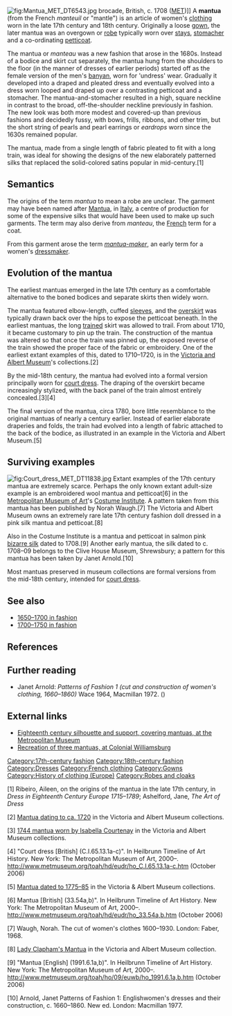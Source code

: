 ![](Mantua_MET_DT6543.jpg "fig:Mantua_MET_DT6543.jpg") brocade, British,
c. 1708 ([MET](Metropolitan_Museum_of_Art "wikilink"))\]\] A **mantua**
(from the French *manteuil* or "mantle") is an article of women's
[clothing](clothing "wikilink") worn in the late 17th century and 18th
century. Originally a loose [gown](gown "wikilink"), the later mantua
was an overgown or [robe](robe "wikilink") typically worn over
[stays](History_of_corsets#16th_to_late_18th_centuries "wikilink"),
[stomacher](stomacher "wikilink") and a co-ordinating
[petticoat](petticoat "wikilink").

The mantua or *manteau* was a new fashion that arose in the 1680s.
Instead of a bodice and skirt cut separately, the mantua hung from the
shoulders to the floor (in the manner of dresses of earlier periods)
started off as the female version of the men's
[banyan](Banyan_(clothing) "wikilink"), worn for 'undress' wear.
Gradually it developed into a draped and pleated dress and eventually
evolved into a dress worn looped and draped up over a contrasting
petticoat and a stomacher. The mantua-and-stomacher resulted in a high,
square neckline in contrast to the broad, off-the-shoulder neckline
previously in fashion. The new look was both more modest and covered-up
than previous fashions and decidedly fussy, with bows, frills, ribbons,
and other trim, but the short string of pearls and pearl earrings or
*eardrops* worn since the 1630s remained popular.

The mantua, made from a single length of fabric pleated to fit with a
long train, was ideal for showing the designs of the new elaborately
patterned silks that replaced the solid-colored satins popular in
mid-century.[1]

## Semantics

The origins of the term *mantua* to mean a robe are unclear. The garment
may have been named after [Mantua](Mantua "wikilink"), in
[Italy](Italy "wikilink"), a centre of production for some of the
expensive silks that would have been used to make up such garments. The
term may also derive from *manteau*, the
[French](French_language "wikilink") term for a coat.

From this garment arose the term
*[mantua-maker](mantua-maker "wikilink")*, an early term for a women's
[dressmaker](dressmaker "wikilink").

## Evolution of the mantua

The earliest mantuas emerged in the late 17th century as a comfortable
alternative to the boned bodices and separate skirts then widely worn.

The mantua featured elbow-length, cuffed [sleeves](sleeve "wikilink"),
and the [overskirt](overskirt "wikilink") was typically drawn back over
the hips to expose the petticoat beneath. In the earliest mantuas, the
long [trained](train_(clothing) "wikilink") skirt was allowed to trail.
From about 1710, it became customary to pin up the train. The
construction of the mantua was altered so that once the train was pinned
up, the exposed reverse of the train showed the proper face of the
fabric or embroidery. One of the earliest extant examples of this, dated
to 1710–1720, is in the [Victoria and Albert
Museum](Victoria_and_Albert_Museum "wikilink")'s collections.[2]

By the mid-18th century, the mantua had evolved into a formal version
principally worn for [court dress](court_dress "wikilink"). The draping
of the overskirt became increasingly stylized, with the back panel of
the train almost entirely concealed.[3][4]

The final version of the mantua, circa 1780, bore little resemblance to
the original mantuas of nearly a century earlier. Instead of earlier
elaborate draperies and folds, the train had evolved into a length of
fabric attached to the back of the bodice, as illustrated in an example
in the Victoria and Albert Museum.[5]

## Surviving examples

![](Court_dress_MET_DT11838.jpg "fig:Court_dress_MET_DT11838.jpg")
Extant examples of the 17th century mantua are extremely scarce. Perhaps
the only known extant adult-size example is an embroidered wool mantua
and petticoat[6] in the [Metropolitan Museum of
Art](Metropolitan_Museum_of_Art "wikilink")'s [Costume
Institute](Met_Costume_Institute "wikilink"). A pattern taken from this
mantua has been published by Norah Waugh.[7] The Victoria and Albert
Museum owns an extremely rare late 17th century fashion doll dressed in
a pink silk mantua and petticoat.[8]

Also in the Costume Institute is a mantua and petticoat in salmon pink
[bizarre silk](bizarre_silk "wikilink") dated to 1708.[9] Another early
mantua, the silk dated to c. 1708–09 belongs to the Clive House Museum,
Shrewsbury; a pattern for this mantua has been taken by Janet
Arnold.[10]

Most mantuas preserved in museum collections are formal versions from
the mid-18th century, intended for [court
dress](court_dress "wikilink").

## See also

-   [1650–1700 in fashion](1650–1700_in_fashion "wikilink")
-   [1700–1750 in fashion](1700–1750_in_fashion "wikilink")

## References

<references />

## Further reading

-   Janet Arnold: *Patterns of Fashion 1 (cut and construction of
    women's clothing, 1660–1860)* Wace 1964, Macmillan 1972. ()

## External links

-   [Eighteenth century silhouette and support, covering mantuas, at the
    Metropolitan
    Museum](http://www.metmuseum.org/toah/hd/18sil/hd_18sil.htm)
-   [Recreation of three mantuas, at Colonial
    Williamsburg](http://members.aol.com/williamsburgrose/1_Parlor.html)

[Category:17th-century
fashion](Category:17th-century_fashion "wikilink")
[Category:18th-century
fashion](Category:18th-century_fashion "wikilink")
[Category:Dresses](Category:Dresses "wikilink") [Category:French
clothing](Category:French_clothing "wikilink")
[Category:Gowns](Category:Gowns "wikilink") [Category:History of
clothing (Europe)](Category:History_of_clothing_(Europe) "wikilink")
[Category:Robes and cloaks](Category:Robes_and_cloaks "wikilink")

[1] Ribeiro, Aileen, on the origins of the mantua in the late 17th
century, in *Dress in Eighteenth Century Europe 1715–1789*; Ashelford,
Jane, *The Art of Dress*

[2] [Mantua dating to ca.
1720](https://collections.vam.ac.uk/objectid/O13810) in the Victoria and
Albert Museum collections.

[3] [1744 mantua worn by Isabella
Courtenay](https://collections.vam.ac.uk/objectid/O78803) in the
Victoria and Albert Museum collections.

[4] "Court dress \[British\] (C.I.65.13.1a-c)". In Heilbrunn Timeline of
Art History. New York: The Metropolitan Museum of Art, 2000–.
<http://www.metmuseum.org/toah/hd/eudr/ho_C.I.65.13.1a-c.htm> (October
2006)

[5] [Mantua dated to
1775–85](https://collections.vam.ac.uk/item/O127173/mantua/) in the
Victoria & Albert Museum collections.

[6] Mantua \[British\] (33.54a,b)". In Heilbrunn Timeline of Art
History. New York: The Metropolitan Museum of Art, 2000–.
<http://www.metmuseum.org/toah/hd/eudr/ho_33.54a,b.htm> (October 2006)

[7] Waugh, Norah. The cut of women's clothes 1600–1930. London: Faber,
1968.

[8] [Lady Clapham's
Mantua](https://collections.vam.ac.uk/item/O82504/dolls-mantua-lady-claphams-mantua/)
in the Victoria and Albert Museum collection.

[9] "Mantua \[English\] (1991.6.1a,b)". In Heilbrunn Timeline of Art
History. New York: The Metropolitan Museum of Art, 2000–.
<http://www.metmuseum.org/toah/ho/09/euwb/ho_1991.6.1a,b.htm> (October
2006)

[10] Arnold, Janet Patterns of Fashion 1: Englishwomen's dresses and
their construction, c. 1660–1860. New ed. London: Macmillan 1977.